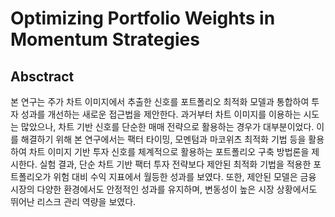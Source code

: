 # Optimizing Portfolio Weights in Momentum Strategies

## Absctract

본 연구는 주가 차트 이미지에서 추출한 신호를 포트폴리오 최적화 모델과 통합하여 투자 성과를 개선하는 새로운 접근법을 제안한다.
과거부터 차트 이미지를 이용하는 시도는 많았으나, 차트 기반 신호를 단순한 매매 전략으로 활용하는 경우가 대부분이었다.
이를 해결하기 위해 본 연구에서는 팩터 타이밍, 모멘텀과 마코위츠 최적화 기법 등을 활용하여 차트 이미지 기반 투자 신호를 체계적으로 활용하는 포트폴리오 구축 방법론을 제시한다.
실험 결과, 단순 차트 기반 팩터 투자 전략보다 제안된 최적화 기법을 적용한 포트폴리오가 위험 대비 수익 지표에서 월등한 성과를 보였다.
또한, 제안된 모델은 금융 시장의 다양한 환경에서도 안정적인 성과를 유지하며, 변동성이 높은 시장 상황에서도 뛰어난 리스크 관리 역량을 보였다.


